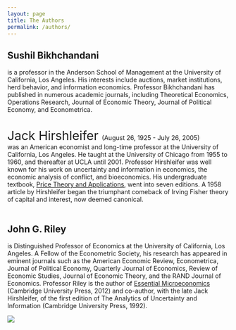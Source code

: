 ```yaml
---
layout: page
title: The Authors
permalink: /authors/
---
```

## Sushil Bikhchandani  
is a professor in the Anderson School of Management at the University of California, Los Angeles. His interests include auctions, market institutions, herd behavior, and information economics. Professor Bikhchandani has published in numerous academic journals, including Theoretical Economics, Operations Research, Journal of Economic Theory, Journal of Political Economy, and Econometrica.
<br/>
<br/>
<br/>
<span style="font-size:2em;">Jack Hirshleifer </span><span style="font-size:1em;">(August 26, 1925 - July 26, 2005)</span>  
was an American economist and long-time professor at the University of California, Los Angeles. He taught at the University of Chicago from 1955 to 1960, and thereafter at UCLA until 2001. Professor Hirshleifer was well known for his work on uncertainty and information in economics, the economic analysis of conflict, and bioeconomics. His undergraduate textbook, [Price Theory and Applications](http://www.cambridge.org/us/academic/subjects/economics/microeconomics/price-theory-and-applications-decisions-markets-and-information-7th-edition?format=PB), went into seven editions. A 1958 article by Hirshleifer began the triumphant comeback of Irving Fisher theory of capital and interest, now deemed canonical.
<br/>
<br/>
## John G. Riley
is Distinguished Professor of Economics at the University of California, Los Angeles. A Fellow of the Econometric Society, his research has appeared in eminent journals such as the American Economic Review, Econometrica, Journal of Political Economy, Quarterly Journal of Economics, Review of Economic Studies, Journal of Economic Theory, and the RAND Journal of Economics. Professor Riley is the author of [Essential Microeconomics](http://www.cambridge.org/us/academic/subjects/economics/microeconomics/essential-microeconomics?format=HB) (Cambridge University Press, 2012) and co-author, with the late Jack Hirshleifer, of the first edition of The Analytics of Uncertainty and Information (Cambridge University Press, 1992).

<img src="{{site.baseurl}}/assets/images/CUP.gif">

